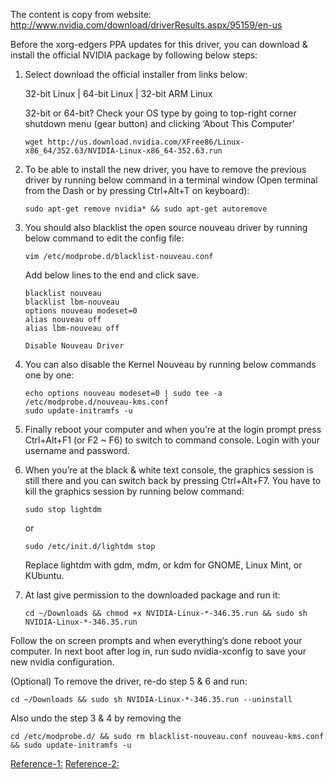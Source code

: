 The content is copy from website: http://www.nvidia.com/download/driverResults.aspx/95159/en-us 

Before the xorg-edgers PPA updates for this driver, you can download & install the official NVIDIA package by following below steps:

1. Select download the official installer from links below:

	32-bit Linux | 64-bit Linux | 32-bit ARM Linux

	32-bit or 64-bit? Check your OS type by going to top-right corner shutdown menu (gear button) and clicking ‘About This Computer’

	```
	wget http://us.download.nvidia.com/XFree86/Linux-x86_64/352.63/NVIDIA-Linux-x86_64-352.63.run
	```

2. To be able to install the new driver, you have to remove the previous driver by running below command in a terminal window (Open terminal from the Dash or by pressing Ctrl+Alt+T on keyboard):
	```
	sudo apt-get remove nvidia* && sudo apt-get autoremove
	```

3. You should also blacklist the open source nouveau driver by running below command to edit the config file:
	```
	vim /etc/modprobe.d/blacklist-nouveau.conf
	```
	Add below lines to the end and click save.
	```
	blacklist nouveau
	blacklist lbm-nouveau
	options nouveau modeset=0
	alias nouveau off
	alias lbm-nouveau off
	```
	`
	Disable Nouveau Driver
	`

4. You can also disable the Kernel Nouveau by running below commands one by one:
	```
	echo options nouveau modeset=0 | sudo tee -a /etc/modprobe.d/nouveau-kms.conf
	sudo update-initramfs -u
	```

5. Finally reboot your computer and when you’re at the login prompt press Ctrl+Alt+F1 (or F2 ~ F6) to switch to command console. Login with your username and password.

6. When you’re at the black & white text console, the graphics session is still there and you can switch back by pressing Ctrl+Alt+F7. You have to kill the graphics session by running below command:
	```
	sudo stop lightdm
	```
	or 
	```
	sudo /etc/init.d/lightdm stop
	```
	Replace lightdm with gdm, mdm, or kdm for GNOME, Linux Mint, or KUbuntu.

7. At last give permission to the downloaded package and run it:
	```
	cd ~/Downloads && chmod +x NVIDIA-Linux-*-346.35.run && sudo sh NVIDIA-Linux-*-346.35.run
	```

Follow the on screen prompts and when everything’s done reboot your computer. In next boot after log in, run sudo nvidia-xconfig to save your new nvidia configuration.

(Optional) To remove the driver, re-do step 5 & 6 and run:
```
cd ~/Downloads && sudo sh NVIDIA-Linux-*-346.35.run --uninstall
```
Also undo the step 3 & 4 by removing the
```
cd /etc/modprobe.d/ && sudo rm blacklist-nouveau.conf nouveau-kms.conf && sudo update-initramfs -u
```

[Reference-1:](http://ubuntuhandbook.org/index.php/2015/01/install-nvidia-346-35-ubuntu-1404/)
[Reference-2:](http://www.nvidia.com/download/driverResults.aspx/95159/en-us)
